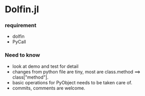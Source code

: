 # Dolfin.jl

### requirement
- dolfin
- PyCall

### Need to know
- look at demo and test for detail
- changes from python file are tiny, most are class.method ==> class["method"].
- basic operations for PyObject needs to be taken care of.
- commits, comments are welcome.
